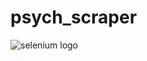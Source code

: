 # psych_scraper

![selenium logo](https://www.perfecto.io/sites/perfecto/files/image/2020-05/social-blog-what-to-expect-with-selenium.jpg)
